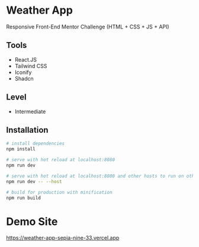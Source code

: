 # Weather App

Responsive Front-End Mentor Challenge (HTML + CSS + JS + API)

## Tools

- React.JS
- Tailwind CSS
- Iconify
- Shadcn


## Level

- Intermediate

## Installation

```bash
# install dependencies
npm install

# serve with hot reload at localhost:8080
npm run dev

# serve with hot reload at localhost:8080 and other hosts to run on other devices
npm run dev -- --host

# build for production with minification
npm run build
```

# Demo Site
https://weather-app-sepia-nine-33.vercel.app